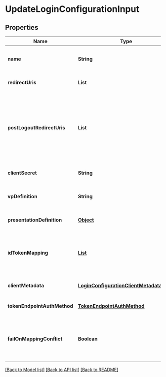 # UpdateLoginConfigurationInput

## Properties

| Name                        | Type                                                                                  | Description                                                                                                                 | Notes                        |
| --------------------------- | ------------------------------------------------------------------------------------- | --------------------------------------------------------------------------------------------------------------------------- | ---------------------------- |
| **name**                    | **String**                                                                            | User defined login configuration name                                                                                       | [optional] [default to null] |
| **redirectUris**            | **List**                                                                              | OAuth 2.0 Redirect URIs                                                                                                     | [optional] [default to null] |
| **postLogoutRedirectUris**  | **List**                                                                              | Post Logout Redirect URIs, Used to redirect the user&#39;s browser to a specified URL after the logout process is complete. | [optional] [default to null] |
| **clientSecret**            | **String**                                                                            | OAuth2 client secret                                                                                                        | [optional] [default to null] |
| **vpDefinition**            | **String**                                                                            | VP definition in JSON stringify format                                                                                      | [optional] [default to null] |
| **presentationDefinition**  | [**Object**](.md)                                                                     | Presentation Definition                                                                                                     | [optional] [default to null] |
| **idTokenMapping**          | [**List**](IdTokenMapping_inner.md)                                                   | Fields name/path mapping between the vp_token and the id_token                                                              | [optional] [default to null] |
| **clientMetadata**          | [**LoginConfigurationClientMetadataInput**](LoginConfigurationClientMetadataInput.md) |                                                                                                                             | [optional] [default to null] |
| **tokenEndpointAuthMethod** | [**TokenEndpointAuthMethod**](TokenEndpointAuthMethod.md)                             |                                                                                                                             | [optional] [default to null] |
| **failOnMappingConflict**   | **Boolean**                                                                           | Interrupts login process if duplications of data fields names will be found                                                 | [optional] [default to null] |

[[Back to Model list]](../README.md#documentation-for-models) [[Back to API list]](../README.md#documentation-for-api-endpoints) [[Back to README]](../README.md)
